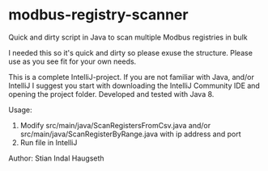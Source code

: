 # modbus-registry-scanner
Quick and dirty script in Java to scan multiple Modbus registries in bulk

I needed this so it's quick and dirty so please exuse the structure. Please use as you see fit for your own needs.

This is a complete IntelliJ-project. If you are not familiar with Java, and/or IntelliJ I suggest you start with downloading the IntelliJ Community IDE and opening the project folder. Developed and tested with Java 8.

Usage:
1. Modify src/main/java/ScanRegistersFromCsv.java and/or src/main/java/ScanRegisterByRange.java with ip address and port
2. Run file in IntelliJ

Author: Stian Indal Haugseth

